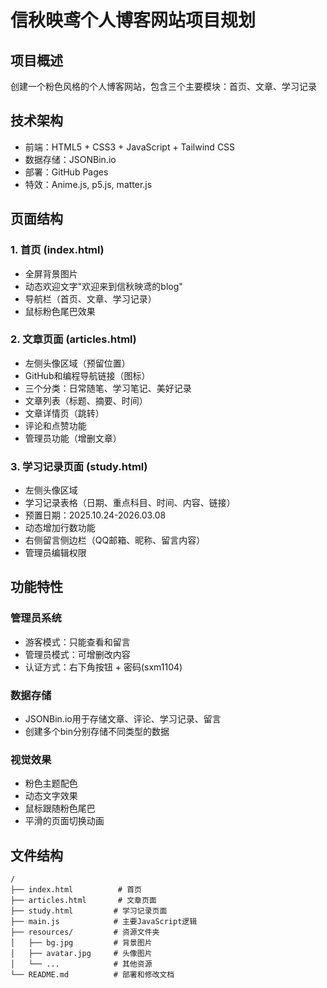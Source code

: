 # 信秋映鸢个人博客网站项目规划

## 项目概述
创建一个粉色风格的个人博客网站，包含三个主要模块：首页、文章、学习记录

## 技术架构
- 前端：HTML5 + CSS3 + JavaScript + Tailwind CSS
- 数据存储：JSONBin.io
- 部署：GitHub Pages
- 特效：Anime.js, p5.js, matter.js

## 页面结构

### 1. 首页 (index.html)
- 全屏背景图片
- 动态欢迎文字"欢迎来到信秋映鸢的blog"
- 导航栏（首页、文章、学习记录）
- 鼠标粉色尾巴效果

### 2. 文章页面 (articles.html)
- 左侧头像区域（预留位置）
- GitHub和编程导航链接（图标）
- 三个分类：日常随笔、学习笔记、美好记录
- 文章列表（标题、摘要、时间）
- 文章详情页（跳转）
- 评论和点赞功能
- 管理员功能（增删文章）

### 3. 学习记录页面 (study.html)
- 左侧头像区域
- 学习记录表格（日期、重点科目、时间、内容、链接）
- 预置日期：2025.10.24-2026.03.08
- 动态增加行数功能
- 右侧留言侧边栏（QQ邮箱、昵称、留言内容）
- 管理员编辑权限

## 功能特性

### 管理员系统
- 游客模式：只能查看和留言
- 管理员模式：可增删改内容
- 认证方式：右下角按钮 + 密码(sxm1104)

### 数据存储
- JSONBin.io用于存储文章、评论、学习记录、留言
- 创建多个bin分别存储不同类型的数据

### 视觉效果
- 粉色主题配色
- 动态文字效果
- 鼠标跟随粉色尾巴
- 平滑的页面切换动画

## 文件结构
```
/
├── index.html          # 首页
├── articles.html       # 文章页面
├── study.html         # 学习记录页面
├── main.js            # 主要JavaScript逻辑
├── resources/         # 资源文件夹
│   ├── bg.jpg         # 背景图片
│   ├── avatar.jpg     # 头像图片
│   └── ...            # 其他资源
└── README.md          # 部署和修改文档
```